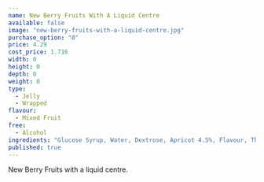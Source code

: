 ```yaml
---
name: New Berry Fruits With A Liquid Centre
available: false
image: "new-berry-fruits-with-a-liquid-centre.jpg"
purchase_option: "0"
price: 4.29
cost_price: 1.716
width: 0
height: 0
depth: 0
weight: 0
type: 
  - Jelly
  - Wrapped
flavour: 
  - Mixed Fruit
free: 
  - Alcohol
ingredients: "Glucose Syrup, Water, Dextrose, Apricot 4.5%, Flavour, Thickener (Agar Agar), Acidulant (Citric Acid, Ascorbic Acid, Organic Vinegar), Antifoaming Agent (Soy Oil), Preservative (E211), Colour (E104, E110, E122, E124, E132, E151)"
published: true
---
```

New Berry Fruits with a liquid centre.